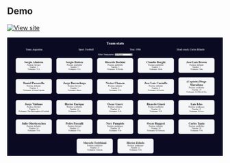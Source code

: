 ## Demo
[![View site](https://img.shields.io/badge/View_site?style=for-the-badge)](https://raw.githack.com/Ghazal-Mahdian/Football-team-cards/main/index.html)

![javascript](https://github.com/Ghazal-Mahdian/Football-team-cards/blob/main/football-team-cards.png)
